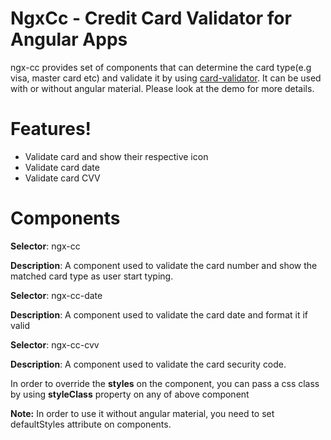 # NgxCc - Credit Card Validator for Angular Apps

ngx-cc provides set of components that can determine the card type(e.g visa, master card etc) and validate it by using [card-validator](https://www.npmjs.com/package/card-validator).
It can be used with or without angular material. Please look at the demo for more details.

# Features!

  - Validate card and show their respective icon 
  - Validate card date
  - Validate card CVV

# Components
 **Selector**: ngx-cc
 
 **Description**: A component used to validate the card number and show the matched card type as user start typing.
 
 **Selector**: ngx-cc-date
 
 **Description**: A component used to validate the card date and format it if valid
 
  **Selector**: ngx-cc-cvv
  
 **Description**: A component used to validate the card security code.
 
 In order to override the **styles** on the component, you can pass a css class by using **styleClass** property on any of above component

 **Note:**  In order to use it without angular material, you need to set defaultStyles attribute on components.
